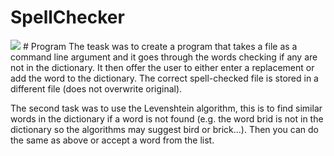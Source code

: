 # SpellChecker
<img src="Image/spellcheck">
# Program
The teask was to create a program that takes a file as a command line argument and it goes through the words checking if any are not in the dictionary. It then offer the user to either enter a replacement or add the word to the dictionary. The correct spell-checked file is stored in a different file (does not overwrite original).

The second task was to use the Levenshtein algorithm, this is to find similar words in the dictionary if a word is not found (e.g. the word brid is not in the dictionary so the algorithms may suggest bird or brick...). Then you can do the same as above or accept a word from the list. 
